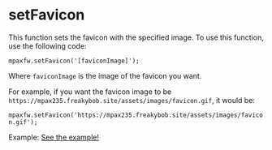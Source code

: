 # setFavicon
This function sets the favicon with the specified image. To use this function, use the following code:

`mpaxfw.setFavicon('[faviconImage]');`

Where `faviconImage` is the image of the favicon you want.

For example, if you want the favicon image to be `https://mpax235.freakybob.site/assets/images/favicon.gif`, it would be:

`mpaxfw.setFavicon('https://mpax235.freakybob.site/assets/images/favicon.gif');`

Example: <a href="documentation/functions/examples/setFavicon/setFavicon.html">See the example!</a>